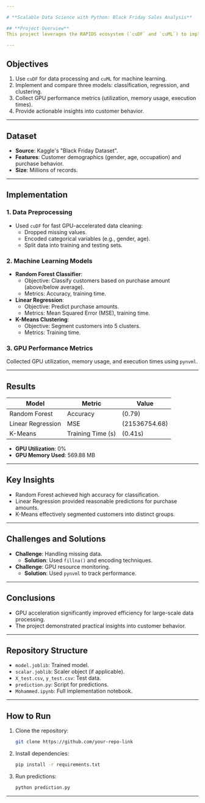 ```yaml
---

# **Scalable Data Science with Python: Black Friday Sales Analysis**

## **Project Overview**
This project leverages the RAPIDS ecosystem (`cuDF` and `cuML`) to implement machine learning models on a large-scale dataset (Black Friday sales). The goal is to demonstrate GPU-accelerated data science for real-world applications.

---
```


## **Objectives**
1. Use `cuDF` for data processing and `cuML` for machine learning.
2. Implement and compare three models: classification, regression, and clustering.
3. Collect GPU performance metrics (utilization, memory usage, execution times).
4. Provide actionable insights into customer behavior.

---

## **Dataset**
- **Source**: Kaggle's "Black Friday Dataset".
- **Features**: Customer demographics (gender, age, occupation) and purchase behavior.
- **Size**: Millions of records.

---

## **Implementation**

### **1. Data Preprocessing**
- Used `cuDF` for fast GPU-accelerated data cleaning:
  - Dropped missing values.
  - Encoded categorical variables (e.g., gender, age).
  - Split data into training and testing sets.

### **2. Machine Learning Models**
- **Random Forest Classifier**:
  - Objective: Classify customers based on purchase amount (above/below average).
  - Metrics: Accuracy, training time.
- **Linear Regression**:
  - Objective: Predict purchase amounts.
  - Metrics: Mean Squared Error (MSE), training time.
- **K-Means Clustering**:
  - Objective: Segment customers into 5 clusters.
  - Metrics: Training time.

### **3. GPU Performance Metrics**
Collected GPU utilization, memory usage, and execution times using `pynvml`.

---

## **Results**
| Model               | Metric                | Value         |
|---------------------|-----------------------|---------------|
| Random Forest       | Accuracy              | (0.79) |
| Linear Regression   | MSE                   | (21536754.68) |
| K-Means             | Training Time (s)     | (0.41s) |

- **GPU Utilization**: 0%
- **GPU Memory Used**: 569.88 MB

---

## **Key Insights**
- Random Forest achieved high accuracy for classification.
- Linear Regression provided reasonable predictions for purchase amounts.
- K-Means effectively segmented customers into distinct groups.

---

## **Challenges and Solutions**
- **Challenge**: Handling missing data.
  - **Solution**: Used `fillna()` and encoding techniques.
- **Challenge**: GPU resource monitoring.
  - **Solution**: Used `pynvml` to track performance.

---

## **Conclusions**
- GPU acceleration significantly improved efficiency for large-scale data processing.
- The project demonstrated practical insights into customer behavior.

---

## **Repository Structure**
- `model.joblib`: Trained model.
- `scalar.joblib`: Scaler object (if applicable).
- `X_test.csv`, `y_test.csv`: Test data.
- `prediction.py`: Script for predictions.
- `Mohammed.ipynb`: Full implementation notebook.

---

## **How to Run**
1. Clone the repository:
   ```bash
   git clone https://github.com/your-repo-link
   ```
2. Install dependencies:
   ```bash
   pip install -r requirements.txt
   ```
3. Run predictions:
   ```bash
   python prediction.py
   ```

---
